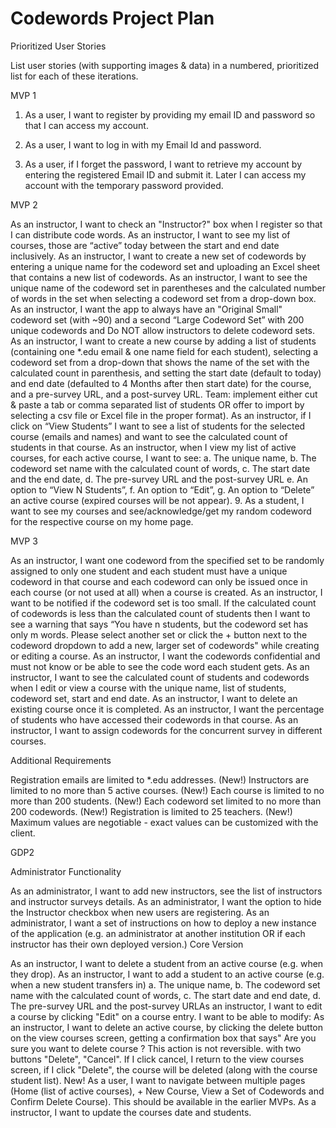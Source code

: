 # Codewords Project Plan

Prioritized User Stories

List user stories (with supporting images & data) in a numbered, prioritized list for each of these iterations.

MVP 1 

1. As a user,  I want to register by providing my email ID and password so that I can access my account.

2. As a user, I want to log in with my Email Id and password.
3. As a user, if I forget the password, I want to retrieve my account by entering the registered Email ID and submit it. Later I can access my account with the temporary password provided.

MVP 2 

As an instructor, I want to check an "Instructor?" box when I register so that I can distribute code words. 
As an instructor, I want to see my list of courses, those are “active” today between the start and end date inclusively.
As an instructor, I want to create a new set of codewords by entering a unique name for the codeword set and uploading an Excel sheet that contains a new list of codewords.
As an instructor, I want to see the unique name of the codeword set in parentheses and the calculated number of words in the set when selecting a codeword set from a drop-down box.
 As an instructor, I want the app to always have an "Original Small" codeword set (with ~90) and a second “Large Codeword Set” with 200 unique codewords and Do NOT allow instructors to delete codeword sets. 
 As an instructor, I want to create a new course by adding a list of students (containing one *.edu email & one name field for each student), selecting a codeword set from a drop-down that shows the name of the set with the calculated count in parenthesis, and setting the start date (default to today) and end date (defaulted to 4 Months after then start date) for the course, and a pre-survey URL, and a post-survey URL. Team: implement either cut & paste a tab or comma separated list of students OR offer to import by selecting a csv file or Excel file in the proper format). 
 As an instructor, if I click on “View Students” I want to see a list of students for the selected course (emails and names) and want to see the calculated count of students in that course.
 As an instructor, when I view my list of active courses, for each active course, I want to see:
    a. The unique name,
    b. The codeword set name with the calculated count of words,
    c. The start date and the end date,
    d. The pre-survey URL and the post-survey URL
    e. An option to “View N Students”,
    f. An option to “Edit”,
    g. An option to “Delete” an active course (expired courses will be not appear).
  9.  As a student, I want to see my courses and see/acknowledge/get my random codeword for the respective course on my home page.

MVP 3 

 As an instructor, I want one codeword from the specified set to be randomly assigned to only one student and each student must have a unique codeword in that course and each codeword can only be issued once in each course (or not used at all) when a course is created.
 As an instructor, I want to be notified if the codeword set is too small. If the calculated count of codewords is less than the calculated count of students then I want to see a warning that says “You have n students, but the codeword set has only m words. Please select another set or click the + button next to the codeword dropdown to add a new, larger set of codewords" while creating or editing a course.
 As an instructor, I want the codewords confidential and must not know or be able to see the code word each student gets.
 As an instructor, I want to see the calculated count of students and codewords when I edit or view a course with the unique name, list of students, codeword set, start and end date.
 As an instructor, I want to delete an existing course once it is completed. 
 As an instructor, I want the percentage of students who have accessed their codewords in that course.
As an instructor, I want to assign codewords for the concurrent survey in different courses.

Additional Requirements

Registration emails are limited to *.edu addresses. (New!)
Instructors are limited to no more than 5 active courses. (New!)
Each course is limited to no more than 200 students. (New!)
Each codeword set limited to no more than 200 codewords. (New!)
Registration is limited to 25 teachers. (New!)
Maximum values are negotiable - exact values can be customized with the client. 

GDP2

Administrator Functionality

As an administrator, I want to add new instructors, see the list of instructors and instructor surveys details. 
As an administrator, I want the option to hide the Instructor checkbox when new users are registering.
As an administrator, I want a set of instructions on how to deploy a new instance of the application (e.g. an administrator at another institution OR if each instructor has their own deployed version.)
Core Version

As an instructor, I want to delete a student from an active course (e.g. when they drop). 
As an instructor, I want to add a student to an active course (e.g. when a new student transfers in)
    a. The unique name,
    b. The codeword set name with the calculated count of words,
    c. The start date and end date,
    d. The pre-survey URL and the post-survey URLAs an instructor, I want to edit a course by clicking "Edit" on a course entry. I want to be able to modify:
As an instructor, I want to delete an active course, by clicking the delete button on the view courses screen, getting a confirmation box that says" Are you sure you want to delete course <Unique Name>? This action is not reversible. with two buttons "Delete", "Cancel". If I click cancel, I return to the view courses screen, if I click "Delete", the course will be deleted (along with the course student list). New!
As a user, I want to navigate between multiple pages (Home (list of active courses), + New Course, View a Set of Codewords and Confirm Delete Course). This should be available in the earlier MVPs. 
As a instructor, I want to update the courses date and students.

